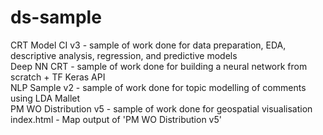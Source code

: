# ds-sample
CRT Model CI v3 - sample of work done for data preparation, EDA, descriptive analysis, regression, and predictive models\
Deep NN CRT - sample of work done for building a neural network from scratch + TF Keras API\
NLP Sample v2 - sample of work done for topic modelling of comments using LDA Mallet\
PM WO Distribution v5 - sample of work done for geospatial visualisation
index.html - Map output of 'PM WO Distribution v5'
